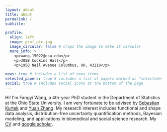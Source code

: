 ```yaml
---
layout: about
title: about
permalink: /
subtitle: 

profile:
  align: left
  image: prof_pic.jpg
  image_circular: false # crops the image to make it circular
  more_info: >
    <p>wang.15022@osu.edu</p>
    <p>305B Cockins Hall</p>
    <p>1958 Neil Avenue Columbus, OH, 43210</p>

news: true # includes a list of news items
selected_papers: true # includes a list of papers marked as "selected={true}"
social: true # includes social icons at the bottom of the page
---
```


Hi! I'm Fangyi Wang, a 4th-year PhD student in the Department of Statistics at the Ohio State University. I am very fortunate to be advised by [Sebastian Kurtek](https://www.asc.ohio-state.edu/kurtek.1/) and [Yuan Zhang](https://www.asc.ohio-state.edu/zhang.7824/). My research interest includes functional and shape data analysis, distribution-free uncertainty quantification methods, Bayesian modeling, and applications in biomedical and social science research.
My [CV](assets/pdf/CV_Fangyi_Wang.pdf) and [google scholar](https://scholar.google.com/citations?user=7hFXmQEAAAAJ&hl=en).
